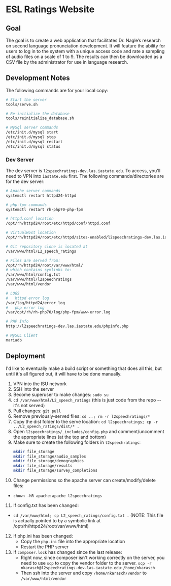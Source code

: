 # ESL Ratings Website

## Goal

The goal is to create a web application that facilitates Dr. Nagle’s
research on second language pronunciation development. It will feature
the ability for users to log in to the system with a
unique access code and rate a sampling of audio files on a scale of
1 to 9. The results can then be downloaded as a CSV file by the
administrator for use in language research.

## Development Notes

The following commands are for your local copy:

```bash
# Start the server
tools/serve.sh

# Re-initialize the database
tools/reinitialize_database.sh

# MySql server commands
/etc/init.d/mysql start
/etc/init.d/mysql stop
/etc/init.d/mysql restart
/etc/init.d/mysql status
```

### Dev Server

The dev server is `l2speechratings-dev.las.iastate.edu`. To access, you'll
need to VPN into `iastate.edu` first. The following commands/directories
are for the dev server:

```bash
# Apache server commands
systemctl restart httpd24-httpd

# php-fpm commands
systemctl restart rh-php70-php-fpm

# httpd.conf location
/opt/rh/httpd24/root/etc/httpd/conf/httpd.conf

# VirtualHost location
/opt/rh/httpd24/root/etc/httpd/sites-enabled/l2speechratings-dev.las.iastate.edu.80.conf

# Git repository clone is located at
/var/www/html/L2_speech_ratings

# Files are served from:
/opt/rh/httpd24/root/var/www/html/
# which contains symlinks to:
/var/www/html/config.txt
/var/www/html/l2speechratings
/var/www/html/vendor

# LOGS
#   httpd error log
/var/log/httpd24/error_log
#   php error log
/var/opt/rh/rh-php70/log/php-fpm/www-error.log

# PHP Info
http://l2speechratings-dev.las.iastate.edu/phpinfo.php

# MySQL Client
mariadb
```

## Deployment

I'd like to eventually make a build script or something that does all this, but until it's all
figured out, it will have to be done manually.

1. VPN into the ISU network
2. SSH into the server
3. Become superuser to make changes: `sudo su`
4. `cd /var/www/html/L2_speech_ratings` (this is just code from the repo -- it's
   not served)
5. Pull changes: `git pull`
6. Remove previously-served files: `cd ..; rm -r l2speechratings/*`
7. Copy the dist folder to the serve location: `cd l2speechratings; cp -r ../L2_speech_ratings/dist/* .`
8. Open `l2speechratings/_includes/config.php` and comment/uncomment the
   appropriate lines (at the top and bottom)
9. Make sure to create the following folders in `l2speechratings`:
   ```bash
   mkdir file_storage
   mkdir file_storage/audio_samples
   mkdir file_storage/demographics
   mkdir file_storage/results
   mkdir file_storage/survey_completions
   ```
10. Change permissions so the apache server can create/modify/delete files:
   - `chown -hR apache:apache l2speechratings`
11. If config.txt has been changed:
   - `cd /var/www/html; cp L2_speech_ratings/config.txt .` (NOTE: This file
     is actually pointed to by a symbolic link at /opt/rh/httpd24/root/var/www/html)
12. If php.ini has been changed:
    - Copy the `php.ini` file into the appropriate location
    - Restart the PHP server
13. If `composer.lock` has changed since the last release:
    - Right now, since composer isn't working correctly on the server, you need to use `scp` to
      copy the vendor folder to the server. `scp -r nkarasch@l2speechratings-dev.las.iastate.edu:/home/nkarasch`
    - Then ssh into the server and copy `/home/nkarasch/vendor` to `/var/www/html/vendor`
